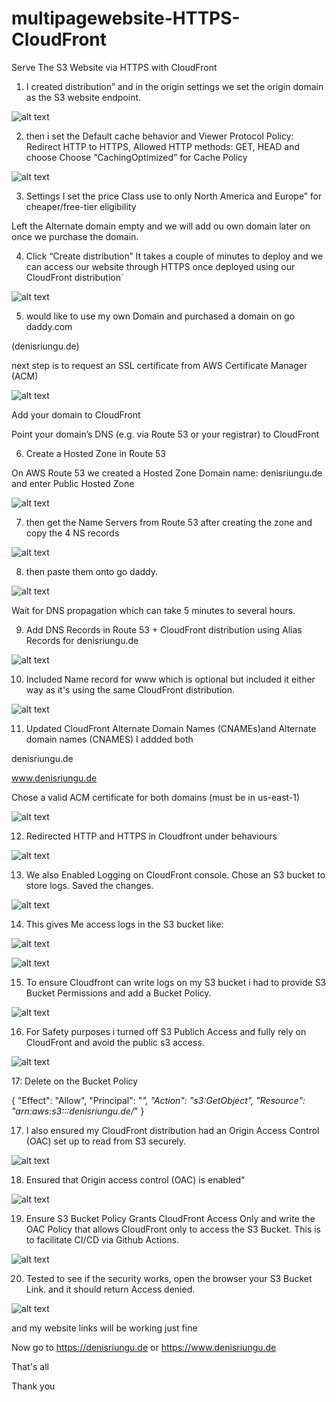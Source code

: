 # multipagewebsite-HTTPS-CloudFront
 Serve The S3 Website via HTTPS with CloudFront

1. I created distribution” and in the origin settings we
set the origin domain as the S3 website endpoint.

![alt text](<Bilder/Screenshot (244).png>)

2. then i set the Default cache behavior and Viewer Protocol Policy: Redirect HTTP to HTTPS, Allowed HTTP methods: GET, HEAD and choose Choose “CachingOptimized” for 
Cache Policy

![alt text](<Bilder/Screenshot (245).png>)

3. Settings
 I set the price Class use to only North America and Europe” for cheaper/free-tier eligibility
 
 Left the Alternate domain empty and we will add ou own domain later on once we purchase the domain.

4. Click “Create distribution”
It takes a couple of minutes to deploy and we can access our website through HTTPS once deployed using our CloudFront distribution´

![alt text](<Bilder/Screenshot (247).png>)


5. would like to use my own Domain and purchased a domain on go daddy.com 

(denisriungu.de) 

next step is to request an SSL certificate from AWS Certificate Manager (ACM)

![alt text](<Bilder/Screenshot (249).png>)


Add your domain to CloudFront

Point your domain’s DNS (e.g. via Route 53 or your registrar) to CloudFront


6. Create a Hosted Zone in Route 53

On AWS Route 53 we created a Hosted Zone Domain name: denisriungu.de and enter Public Hosted Zone

![alt text](<Bilder/Screenshot (250).png>)

7. then get the Name Servers from Route 53 after creating the zone and copy the 4 NS records

![alt text](<Bilder/Screenshot (251).png>)

8. then paste them onto go daddy.

![alt text](<Bilder/Screenshot (252).png>)

Wait for DNS propagation which can take 5 minutes to several hours.

9. Add DNS Records in Route 53 + CloudFront distribution using Alias Records for denisriungu.de

![alt text](<Bilder/Screenshot (253).png>)

10. Included Name record for www which is optional but included it either way as it's using the same CloudFront distribution. 

![alt text](<Bilder/Screenshot (254).png>)



11. Updated CloudFront Alternate Domain Names (CNAMEs)and Alternate domain names (CNAMES)
I addded both

denisriungu.de

www.denisriungu.de

Chose a valid ACM certificate for both domains (must be in us-east-1)

![alt text](<Bilder/Screenshot (255).png>)

12. Redirected HTTP and HTTPS in Cloudfront under behaviours

![alt text](<Bilder/Screenshot (257).png>)

13. We also Enabled Logging on CloudFront console. Chose an S3 bucket to store logs. Saved the changes.

![alt text](<Bilder/Screenshot (258).png>)


14. This gives Me access logs in the S3 bucket like:

![alt text](<Bilder/Screenshot (261).png>)

![alt text](<Bilder/Screenshot (259).png>)

15. To ensure Cloudfront can write logs on my S3 bucket i had to provide S3 Bucket Permissions and add a Bucket Policy.

![alt text](<Bilder/Screenshot (262).png>)

16. For Safety purposes i turned off S3 Publich Access and
fully rely on CloudFront and avoid the public s3 access.

![alt text](<Bilder/Screenshot (263).png>)

17: Delete on the Bucket Policy

{
  "Effect": "Allow",
  "Principal": "*",
  "Action": "s3:GetObject",
  "Resource": "arn:aws:s3:::denisriungu.de/*"
}

17. I also ensured my CloudFront distribution had an Origin Access Control (OAC) set up to read from S3 securely.

![alt text](<Bilder/Screenshot (264).png>)

18. Ensured that Origin access control (OAC) is enabled”

![alt text](<Bilder/Screenshot (266).png>)

19.  Ensure S3 Bucket Policy Grants CloudFront Access Only and write the OAC Policy that allows CloudFront only to access the S3 Bucket. This is to facilitate CI/CD via Github Actions.


![alt text](<Bilder/Screenshot (267).png>)

20. Tested to see if the security works, open the browser your S3 Bucket Link. 
and it should return Access denied.

![alt text](<Bilder/Screenshot (268).png>)

and my website links will be working just fine

Now go to https://denisriungu.de or https://www.denisriungu.de

That's all 

Thank you  

